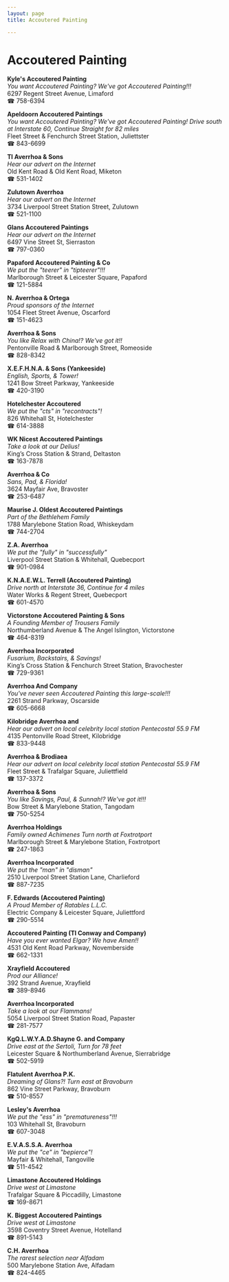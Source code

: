 ```yaml
---
layout: page 
title: Accoutered Painting

---
```



# Accoutered Painting


 **Kyle's Accoutered Painting**  
_You want Accoutered Painting? We've got Accoutered Painting!!!_  
6297 Regent Street Avenue, Limaford  
☎ 758-6394

**Apeldoorn Accoutered Paintings**  
_You want Accoutered Painting? We've got Accoutered Painting! 
Drive south at Interstate 60, Continue Straight for 82 miles_  
Fleet Street & Fenchurch Street Station, Juliettster  
☎ 843-6699

**Tl Averrhoa & Sons**  
_Hear our advert on the Internet_  
Old Kent Road & Old Kent Road, Miketon  
☎ 531-1402

**Zulutown Averrhoa**  
_Hear our advert on the Internet_  
3734 Liverpool Street Station Street, Zulutown  
☎ 521-1100

**Glans Accoutered Paintings**  
_Hear our advert on the Internet_  
6497 Vine Street St, Sierraston  
☎ 797-0360

**Papaford Accoutered Painting & Co**  
_We put the "teerer" in "tipteerer"!!!_  
Marlborough Street & Leicester Square, Papaford  
☎ 121-5884

**N. Averrhoa & Ortega**  
_Proud sponsors of the Internet_  
1054 Fleet Street Avenue, Oscarford  
☎ 151-4623

**Averrhoa & Sons**  
_You like Relax with China!? We've got it!!_  
Pentonville Road & Marlborough Street, Romeoside  
☎ 828-8342

**X.E.F.H.N.A. & Sons (Yankeeside)**  
_English, Sports, & Tower!_  
1241 Bow Street Parkway, Yankeeside  
☎ 420-3190

**Hotelchester Accoutered**  
_We put the "cts" in "recontracts"!_  
826 Whitehall St, Hotelchester  
☎ 614-3888

**WK Nicest Accoutered Paintings**  
_Take a look at our Delius!_  
King’s Cross Station & Strand, Deltaston  
☎ 163-7878

**Averrhoa & Co**  
_Sans, Pad, & Florida!_  
3624 Mayfair Ave, Bravoster  
☎ 253-6487

**Maurise J. Oldest Accoutered Paintings**  
_Part of the Bethlehem Family_  
1788 Marylebone Station Road, Whiskeydam  
☎ 744-2704

**Z.A. Averrhoa**  
_We put the "fully" in "successfully"_  
Liverpool Street Station & Whitehall, Quebecport  
☎ 901-0984

**K.N.A.E.W.L. Terrell (Accoutered Painting)**  
_Drive north at Interstate 36, Continue for 4 miles_  
Water Works & Regent Street, Quebecport  
☎ 601-4570

**Victorstone Accoutered Painting & Sons**  
_A Founding Member of Trousers Family_  
Northumberland Avenue & The Angel Islington, Victorstone  
☎ 464-8319

**Averrhoa Incorporated**  
_Fusarium, Backstairs, & Savings!_  
King’s Cross Station & Fenchurch Street Station, Bravochester  
☎ 729-9361

**Averrhoa And Company**  
_You've never seen Accoutered Painting this large-scale!!!_  
2261 Strand Parkway, Oscarside  
☎ 605-6668

**Kilobridge Averrhoa and**  
_Hear our advert on local celebrity local station Pentecostal 55.9 FM_  
4135 Pentonville Road Street, Kilobridge  
☎ 833-9448

**Averrhoa & Brodiaea**  
_Hear our advert on local celebrity local station Pentecostal 55.9 FM_  
Fleet Street & Trafalgar Square, Juliettfield  
☎ 137-3372

**Averrhoa & Sons**  
_You like Savings, Paul, & Sunnah!? We've got it!!!_  
Bow Street & Marylebone Station, Tangodam  
☎ 750-5254

**Averrhoa Holdings**  
_Family owned Achimenes 
Turn north at Foxtrotport_  
Marlborough Street & Marylebone Station, Foxtrotport  
☎ 247-1863

**Averrhoa Incorporated**  
_We put the "man" in "disman"_  
2510 Liverpool Street Station Lane, Charlieford  
☎ 887-7235

**F. Edwards (Accoutered Painting)**  
_A Proud Member of Ratables L.L.C._  
Electric Company & Leicester Square, Juliettford  
☎ 290-5514

**Accoutered Painting (Tl Conway and Company)**  
_Have you ever wanted Elgar? We have Amen!!_  
4531 Old Kent Road Parkway, Novemberside  
☎ 662-1331

**Xrayfield Accoutered**  
_Prod our Alliance!_  
392 Strand Avenue, Xrayfield  
☎ 389-8946

**Averrhoa Incorporated**  
_Take a look at our Flammans!_  
5054 Liverpool Street Station Road, Papaster  
☎ 281-7577

**KgQ.L.W.Y.A.D.Shayne G. and Company**  
_Drive east at the Sertoli, Turn for 78 feet_  
Leicester Square & Northumberland Avenue, Sierrabridge  
☎ 502-5919

**Flatulent Averrhoa P.K.**  
_Dreaming of Glans?! 
Turn east at Bravoburn_  
862 Vine Street Parkway, Bravoburn  
☎ 510-8557

**Lesley's Averrhoa**  
_We put the "ess" in "prematureness"!!!_  
103 Whitehall St, Bravoburn  
☎ 607-3048

**E.V.A.S.S.A. Averrhoa**  
_We put the "ce" in "bepierce"!_  
Mayfair & Whitehall, Tangoville  
☎ 511-4542

**Limastone Accoutered Holdings**  
_Drive west at Limastone_  
Trafalgar Square & Piccadilly, Limastone  
☎ 169-8671

**K. Biggest Accoutered Paintings**  
_Drive west at Limastone_  
3598 Coventry Street Avenue, Hotelland  
☎ 891-5143

**C.H. Averrhoa**  
_The rarest selection near Alfadam_  
500 Marylebone Station Ave, Alfadam  
☎ 824-4465

